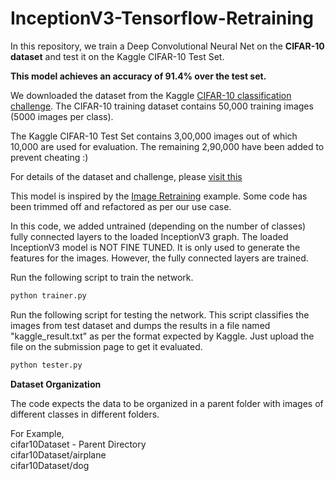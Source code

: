# InceptionV3-Tensorflow-Retraining

In this repository, we train a Deep Convolutional Neural Net on the <b>CIFAR-10 dataset</b> and test it on the Kaggle CIFAR-10 Test Set. 

<b>This model achieves an accuracy of 91.4% over the test set.</b>

We downloaded the dataset from the Kaggle [CIFAR-10 classification challenge](https://www.kaggle.com/c/cifar-10/data). The CIFAR-10 training dataset contains 50,000 training images (5000 images per class).

The Kaggle CIFAR-10 Test Set contains 3,00,000 images out of which 10,000 are used for evaluation. The remaining 2,90,000 have been added to prevent cheating :) 

For details of the dataset and challenge, please [visit this](https://www.kaggle.com/c/cifar-10)

This model is inspired by the [Image Retraining](https://github.com/tensorflow/tensorflow/tree/master/tensorflow/examples/image_retraining) example. Some code has been trimmed off and refactored as per our use case.

In this code, we added untrained (depending on the number of classes) fully connected layers to the loaded InceptionV3 graph. The loaded InceptionV3 model is NOT FINE TUNED. It is only used to generate the features for the images. However, the fully connected layers are trained.

Run the following script to train the network.
```python
python trainer.py
```

Run the following script for testing the network. This script classifies the images from test dataset and dumps the results in a file named "kaggle_result.txt" as per the format expected by Kaggle. Just upload the file on the submission page to get it evaluated.
```python
python tester.py
```

<b> Dataset Organization </b>

The code expects the data to be organized in a parent folder with images of different classes in different folders.

For Example,</br>
cifar10Dataset - Parent Directory </br>
cifar10Dataset/airplane </br>
cifar10Dataset/dog </br>
